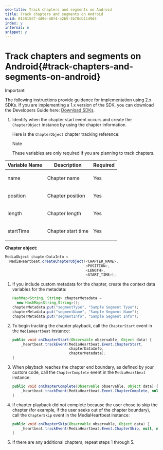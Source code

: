 ```yaml
---
seo-title: Track chapters and segments on Android
title: Track chapters and segments on Android
uuid: 013815d7-4d9e-48f4-a2b9-3b70cb1149d3
index: y
internal: n
snippet: y
---
```


# Track chapters and segments on Android{#track-chapters-and-segments-on-android}

>[!IMPORTANT]
>
>The following instructions provide guidance for implementation using 2.x SDKs. If you are implementing a 1.x version of the SDK, you can download the Developers Guide here: [Download SDKs](../../sdk-implement/download-sdks.md).

<a id="section_52221B3A9BFD46B3A22DA6BCE97CCD75"></a>

1. Identify when the chapter start event occurs and create the `ChapterObject` instance by using the chapter information.

   Here is the `ChapterObject` chapter tracking reference:  

   >[!NOTE]
   >
   >These variables are only required if you are planning to track chapters.

<table id="table_840ABDA54A4A436996464D59D04ABB4D"> 
 <thead> 
  <tr> 
   <th colname="col1" class="entry"> Variable Name </th> 
   <th colname="col2" class="entry"> Description </th> 
   <th colname="col3" class="entry"> Required </th> 
  </tr> 
 </thead>
 <tbody> 
  <tr> 
   <td colname="col1"> <span class="codeph"> name </span> </td> 
   <td colname="col2"> <p>Chapter name </p> </td> 
   <td colname="col3"> <p>Yes </p> </td> 
  </tr> 
  <tr> 
   <td colname="col1"> <span class="codeph"> position </span> </td> 
   <td colname="col2"> <p>Chapter position </p> </td> 
   <td colname="col3"> <p>Yes </p> </td> 
  </tr> 
  <tr> 
   <td colname="col1"> <span class="codeph"> length </span> </td> 
   <td colname="col2"> <p>Chapter length </p> </td> 
   <td colname="col3"> <p>Yes </p> </td> 
  </tr> 
  <tr> 
   <td colname="col1"> <span class="codeph"> startTime </span> </td> 
   <td colname="col2"> <p>Chapter start time </p> </td> 
   <td colname="col3"> <p>Yes </p> </td> 
  </tr> 
 </tbody> 
</table>

   **Chapter object:** 

   ```java
   MediaObject chapterDataInfo =  
     MediaHeartbeat.createChapterObject(<CHAPTER_NAME>,  
                                        <POSITION>,  
                                        <LENGTH>,  
                                        <START_TIME>);
   ```

1. If you include custom metadata for the chapter, create the context data variables for the metadata: 

   ```java
   HashMap<String, String> chapterMetadata =  
     new HashMap<String,String>(); 
   chapterMetadata.put("segmentType", "Sample Segment Type"); 
   chapterMetadata.put("segmentName", "Sample Segment Name"); 
   chapterMetadata.put("segmentInfo", "Sample Segment Info");
   ```

1. To begin tracking the chapter playback, call the `ChapterStart` event in the `MediaHeartbeat` instance: 

   ```java
   public void onChapterStart(Observable observable, Object data) {  
       _heartbeat.trackEvent(MediaHeartbeat.Event.ChapterStart,  
                             chapterDataInfo,  
                             chapterMetadata); 
   }
   ```

1. When playback reaches the chapter end boundary, as defined by your custom code, call the `ChapterComplete` event in the `MediaHeartbeat` instance: 

   ```java
   public void onChapterComplete(Observable observable, Object data) {  
       _heartbeat.trackEvent(MediaHeartbeat.Event.ChapterComplete, null, null); 
   }
   ```

1. If chapter playback did not complete because the user chose to skip the chapter (for example, if the user seeks out of the chapter boundary), call the `ChapterSkip` event in the MediaHeartbeat instance: 

   ```java
   public void onChapterSkip(Observable observable, Object data) {  
       _heartbeat.trackEvent(MediaHeartbeat.Event.ChapterSkip, null, null); 
   }
   ```

1. If there are any additional chapters, repeat steps 1 through 5.

